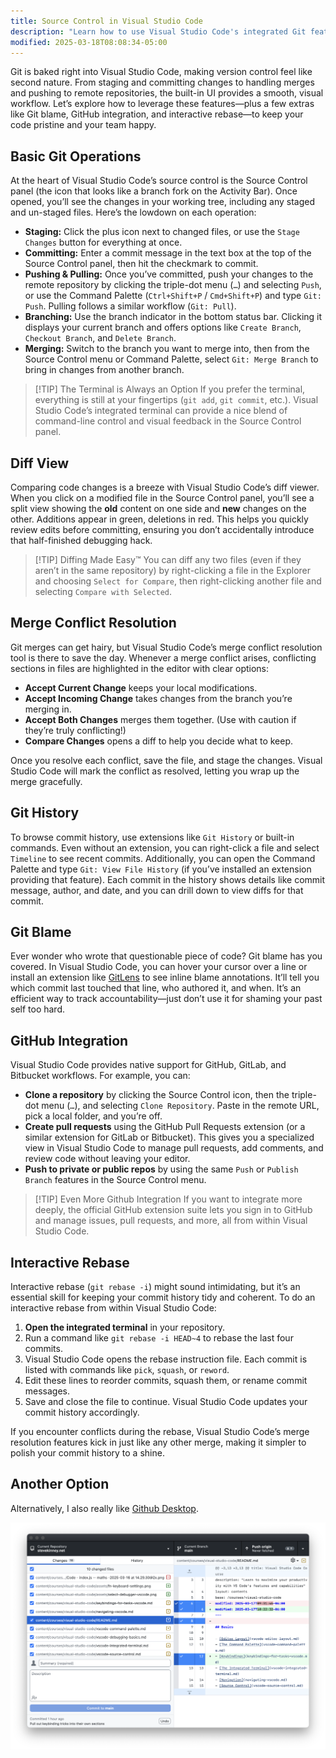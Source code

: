 ```yaml
---
title: Source Control in Visual Studio Code
description: "Learn how to use Visual Studio Code's integrated Git features for effective version control"
modified: 2025-03-18T08:08:34-05:00
---
```


Git is baked right into Visual Studio Code, making version control feel like second nature. From staging and committing changes to handling merges and pushing to remote repositories, the built-in UI provides a smooth, visual workflow. Let’s explore how to leverage these features—plus a few extras like Git blame, GitHub integration, and interactive rebase—to keep your code pristine and your team happy.

## Basic Git Operations

At the heart of Visual Studio Code’s source control is the Source Control panel (the icon that looks like a branch fork on the Activity Bar). Once opened, you’ll see the changes in your working tree, including any staged and un-staged files. Here’s the lowdown on each operation:

- **Staging:** Click the plus icon next to changed files, or use the `Stage Changes` button for everything at once.
- **Committing:** Enter a commit message in the text box at the top of the Source Control panel, then hit the checkmark to commit.
- **Pushing & Pulling:** Once you’ve committed, push your changes to the remote repository by clicking the triple-dot menu (`…`) and selecting `Push`, or use the Command Palette (`Ctrl+Shift+P` / `Cmd+Shift+P`) and type `Git: Push`. Pulling follows a similar workflow (`Git: Pull`).
- **Branching:** Use the branch indicator in the bottom status bar. Clicking it displays your current branch and offers options like `Create Branch`, `Checkout Branch`, and `Delete Branch`.
- **Merging:** Switch to the branch you want to merge into, then from the Source Control menu or Command Palette, select `Git: Merge Branch` to bring in changes from another branch.

> [!TIP] The Terminal is Always an Option
> If you prefer the terminal, everything is still at your fingertips (`git add`, `git commit`, etc.). Visual Studio Code’s integrated terminal can provide a nice blend of command-line control and visual feedback in the Source Control panel.

## Diff View

Comparing code changes is a breeze with Visual Studio Code’s diff viewer. When you click on a modified file in the Source Control panel, you’ll see a split view showing the **old** content on one side and **new** changes on the other. Additions appear in green, deletions in red. This helps you quickly review edits before committing, ensuring you don’t accidentally introduce that half-finished debugging hack.

> [!TIP] Diffing Made Easy™
> You can diff any two files (even if they aren’t in the same repository) by right-clicking a file in the Explorer and choosing `Select for Compare`, then right-clicking another file and selecting `Compare with Selected`.

## Merge Conflict Resolution

Git merges can get hairy, but Visual Studio Code’s merge conflict resolution tool is there to save the day. Whenever a merge conflict arises, conflicting sections in files are highlighted in the editor with clear options:

- **Accept Current Change** keeps your local modifications.
- **Accept Incoming Change** takes changes from the branch you’re merging in.
- **Accept Both Changes** merges them together. (Use with caution if they’re truly conflicting!)
- **Compare Changes** opens a diff to help you decide what to keep.

Once you resolve each conflict, save the file, and stage the changes. Visual Studio Code will mark the conflict as resolved, letting you wrap up the merge gracefully.

## Git History

To browse commit history, use extensions like `Git History` or built-in commands. Even without an extension, you can right-click a file and select `Timeline` to see recent commits. Additionally, you can open the Command Palette and type `Git: View File History` (if you’ve installed an extension providing that feature). Each commit in the history shows details like commit message, author, and date, and you can drill down to view diffs for that commit.

## Git Blame

Ever wonder who wrote that questionable piece of code? Git blame has you covered. In Visual Studio Code, you can hover your cursor over a line or install an extension like [GitLens](https://marketplace.visualstudio.com/items?itemName=eamodio.gitlens) to see inline blame annotations. It’ll tell you which commit last touched that line, who authored it, and when. It’s an efficient way to track accountability—just don’t use it for shaming your past self too hard.

## GitHub Integration

Visual Studio Code provides native support for GitHub, GitLab, and Bitbucket workflows. For example, you can:

- **Clone a repository** by clicking the Source Control icon, then the triple-dot menu (`…`), and selecting `Clone Repository`. Paste in the remote URL, pick a local folder, and you’re off.
- **Create pull requests** using the GitHub Pull Requests extension (or a similar extension for GitLab or Bitbucket). This gives you a specialized view in Visual Studio Code to manage pull requests, add comments, and review code without leaving your editor.
- **Push to private or public repos** by using the same `Push` or `Publish Branch` features in the Source Control menu.

> [!TIP] Even More Github Integration
> If you want to integrate more deeply, the official GitHub extension suite lets you sign in to GitHub and manage issues, pull requests, and more, all from within Visual Studio Code.

## Interactive Rebase

Interactive rebase (`git rebase -i`) might sound intimidating, but it’s an essential skill for keeping your commit history tidy and coherent. To do an interactive rebase from within Visual Studio Code:

1. **Open the integrated terminal** in your repository.
2. Run a command like `git rebase -i HEAD~4` to rebase the last four commits.
3. Visual Studio Code opens the rebase instruction file. Each commit is listed with commands like `pick`, `squash`, or `reword`.
4. Edit these lines to reorder commits, squash them, or rename commit messages.
5. Save and close the file to continue. Visual Studio Code updates your commit history accordingly.

If you encounter conflicts during the rebase, Visual Studio Code’s merge resolution features kick in just like any other merge, making it simpler to polish your commit history to a shine.

## Another Option

Alternatively, I also really like [Github Desktop](https://github.com/desktop).

![Github Desktop](assets/github-desktop.png)
